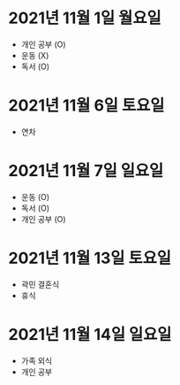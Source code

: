 
# 2021년 11월 1일 월요일 

- 개인 공부 (O)
- 운동 (X)
- 독서 (O)

# 2021년 11월 6일 토요일

- 연차

# 2021년 11월 7일 일요일

- 운동 (O)
- 독서 (O)
- 개인 공부 (O)

# 2021년 11월 13일 토요일 

- 곽민 결혼식 
- 휴식 

# 2021년 11월 14일 일요일 

- 가족 외식 
- 개인 공부 
